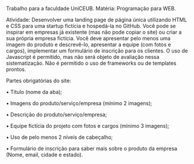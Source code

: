 Trabalho para a faculdade UniCEUB.
Matéria: Programação para WEB.

Atividade: Desenvolver uma landing page de página única utilizando HTML e CSS para uma startup fictícia e hospedá-la no GitHub. Você pode se inspirar em empresas já existente (mas não pode copiar o site) ou criar a sua própria empresa fictícia. Você deve apresentar pelo menos uma imagem do produto e descrevê-lo, apresentar a equipe (com fotos e cargos), implementar um formulário de inscrição para os clientes. O uso de Javascript é permitido, mas não será objeto de avaliação nessa sistematização. Não é permitido o uso de frameworks ou de templates prontos.


Partes obrigatórias do site:

• Título (nome da aba);

• Imagens do produto/serviço/empresa (mínimo 2 imagens);

• Descrição do produto/serviço/empresa;

• Equipe fictícia do projeto com fotos e cargos (mínimo 3 imagens);

• Uso de pelo menos 2 níveis de cabeçalho;

• Formulário de inscrição para saber mais sobre o produto da empresa (Nome, email, cidade e estado).
